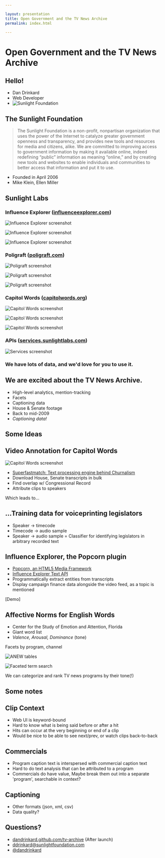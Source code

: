 ```yaml
---

layout: presentation
title: Open Government and the TV News Archive
permalink: index.html

---
```


# Open Government and the TV News Archive

## Hello!

+ Dan Drinkard
+ Web Developer
+ ![Sunlight Foundation](img/sun.png)

## The Sunlight Foundation

> The Sunlight Foundation is a non-profit, nonpartisan organization 
> that uses the power of the Internet to catalyze greater government 
> openness and transparency, and provides new tools and resources for 
> media and citizens, alike. We are committed to improving access to 
> government information by making it available online, indeed redefining 
> “public” information as meaning “online,” and by creating new tools and 
> websites to enable individuals and communities to better access that 
> information and put it to use.

+ Founded in April 2006
+ Mike Klein, Ellen Miller

## Sunlight Labs



### Influence Explorer ([influenceexplorer.com](http://influenceexplorer.com))
![Influence Explorer screenshot](img/ie.png)

![Influence Explorer screenshot](img/ie-2.png)

![Influence Explorer screenshot](img/ie-3.png)

### Poligraft ([poligraft.com](http://poligraft.com))
![Poligraft screenshot](img/poligraft.png)

![Poligraft screenshot](img/poligraft-2.png)

![Poligraft screenshot](img/poligraft-3.png)

### Capitol Words ([capitolwords.org](http://capitolwords.org))
![Capitol Words screenshot](img/capwords.png)

![Capitol Words screenshot](img/capwords-2.png)

![Capitol Words screenshot](img/capwords-3.png)

### APIs ([services.sunlightlabs.com](http://services.sunlightlabs.com))
![Services screenshot](img/services.png)

### We have lots of data, and we'd love for you to use it.

## We are excited about the TV News Archive.

+ High-level analytics, mention-tracking
+ Facets
+ Captioning data
+ House & Senate footage
+ Back to mid-2009
+ _Captioning data!_

## Some Ideas

## Video Annotation for Capitol Words

![Capitol Words screenshot](img/capwords-4.png)

+ [Superfastmatch: Text processing engine behind Churnalism](http://churnalism.com/)
+ Download House, Senate transcripts in bulk
+ Find overlap w/ Congressional Record
+ Attribute clips to speakers

Which leads to...

## ...Training data for voiceprinting legislators

+ Speaker -> timecode
+ Timecode -> audio sample
+ Speaker -> audio sample = Classifier for identifying legislators in arbitrary recorded text

## Influence Explorer, the Popcorn plugin

+ [Popcorn, an HTML5 Media Framework](http://popcornjs.com)
+ [Influence Explorer Text API](http://inbox.influenceexplorer.com/api)
+ Programmatically extract entities from transcripts
+ Display campaign finance data alongside the video feed, as a topic is mentioned

[Demo]

## Affective Norms for English Words

+ Center for the Study of Emotion and Attention, Florida
+ Giant word list
+ _Valence, Arousal, Dominance_ (tone)

Facets by program, channel

![ANEW tables](img/anew-1.png)

![Faceted term search](img/anew-2.png)

We can categorize and rank TV news programs by their tone(!)

## Some notes

## Clip Context

+ Web UI is keyword-bound
+ Hard to know what is being said before or after a hit
+ Hits can occur at the very beginning or end of a clip
+ Would be nice to be able to see next/prev, or watch clips back-to-back

## Commercials

+ Program caption text is interspersed with commercial caption text
+ Hard to do text analysis that can be attributed to a program
+ Commercials do have value, Maybe break them out into a separate 'program', searchable in context?

## Captioning

+ Other formats (json, xml, csv)
+ Data quality?

## Questions?

+ [dandrinkard.github.com/tv-archive](http://dandrinkard.github.com/archive-meeting) (After launch)
+ <ddrinkard@sunlightfoundation.com>
+ [@dandrinkard](http://twitter.com/dandrinkard)